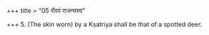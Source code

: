 +++
title = "05 रौरवं राजन्यस्य"

+++
5. (The skin worn) by a Kṣatriya shall be that of a spotted deer.
